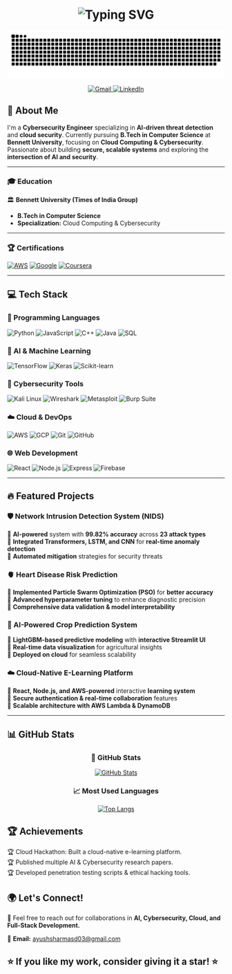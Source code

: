 <h1 align="center">
  <img src="https://readme-typing-svg.demolab.com?font=Fira+Code&weight=600&size=28&duration=4000&pause=1000&color=2F81F7&center=true&vCenter=true&random=false&width=435&lines=Hi+👋,+I'm+Ayush+Sharma;Cybersecurity+Engineer;Cloud+Computing+Expert" alt="Typing SVG" />
</h1>

<p align="center">
  <img src="https://raw.githubusercontent.com/platane/snk/output/github-contribution-grid-snake-dark.svg" alt="Snake animation" />
</p>

<p align="center">
  <a href="mailto:ayushsharmasd03@gmail.com">
    <img src="https://img.shields.io/badge/Gmail-D14836?style=for-the-badge&logo=gmail&logoColor=white" alt="Gmail"/>
  </a>
  <a href="https://www.linkedin.com/in/ayush-sharma-805810218/">
    <img src="https://img.shields.io/badge/LinkedIn-0077B5?style=for-the-badge&logo=linkedin&logoColor=white" alt="LinkedIn"/>
  </a>
</p>

## 🚀 About Me

I'm a **Cybersecurity Engineer** specializing in **AI-driven threat detection** and **cloud security**. Currently pursuing **B.Tech in Computer Science** at **Bennett University**, focusing on **Cloud Computing & Cybersecurity**. Passionate about building **secure, scalable systems** and exploring the **intersection of AI and security**.

---

### 🎓 Education

🏛️ **Bennett University (Times of India Group)**  
- **B.Tech in Computer Science**  
- **Specialization:** Cloud Computing & Cybersecurity  

---

### 🏆 Certifications

[![AWS](https://img.shields.io/badge/AWS-Certified_Cloud_Practitioner-FF9900?style=for-the-badge&logo=amazon-aws&logoColor=white)](https://www.credly.com/users/yourprofile)
[![Google](https://img.shields.io/badge/Google-The_Bits_and_Bytes_of_Networking-4285F4?style=for-the-badge&logo=google&logoColor=white)](https://www.coursera.org/account/accomplishments/yourlink)
[![Coursera](https://img.shields.io/badge/Coursera-Algorithmic_Toolbox-0056D2?style=for-the-badge&logo=coursera&logoColor=white)](https://www.coursera.org/account/accomplishments/yourlink)

---

## 💻 Tech Stack

### 🔹 Programming Languages

![Python](https://img.shields.io/badge/Python-3776AB?style=for-the-badge&logo=python&logoColor=white)  ![JavaScript](https://img.shields.io/badge/JavaScript-F7DF1E?style=for-the-badge&logo=javascript&logoColor=black)  ![C++](https://img.shields.io/badge/C++-00599C?style=for-the-badge&logo=c%2B%2B&logoColor=white)  ![Java](https://img.shields.io/badge/Java-ED8B00?style=for-the-badge&logo=openjdk&logoColor=white)  ![SQL](https://img.shields.io/badge/SQL-4479A1?style=for-the-badge&logo=mysql&logoColor=white)  

### 🤖 AI & Machine Learning

![TensorFlow](https://img.shields.io/badge/TensorFlow-FF6F00?style=for-the-badge&logo=tensorflow&logoColor=white)  ![Keras](https://img.shields.io/badge/Keras-D00000?style=for-the-badge&logo=keras&logoColor=white)  ![Scikit-learn](https://img.shields.io/badge/Scikit_learn-F7931E?style=for-the-badge&logo=scikit-learn&logoColor=white)  

### 🔐 Cybersecurity Tools

![Kali Linux](https://img.shields.io/badge/Kali_Linux-557C94?style=for-the-badge&logo=kali-linux&logoColor=white)  ![Wireshark](https://img.shields.io/badge/Wireshark-1679A7?style=for-the-badge&logo=wireshark&logoColor=white)  ![Metasploit](https://img.shields.io/badge/Metasploit-2A2A2A?style=for-the-badge&logo=metasploit&logoColor=white)  ![Burp Suite](https://img.shields.io/badge/Burp_Suite-FF6633?style=for-the-badge&logo=burp-suite&logoColor=white)  

### ☁️ Cloud & DevOps

![AWS](https://img.shields.io/badge/AWS-232F3E?style=for-the-badge&logo=amazon-aws&logoColor=white)  ![GCP](https://img.shields.io/badge/GCP-4285F4?style=for-the-badge&logo=google-cloud&logoColor=white)  ![Git](https://img.shields.io/badge/Git-F05032?style=for-the-badge&logo=git&logoColor=white)  ![GitHub](https://img.shields.io/badge/GitHub-181717?style=for-the-badge&logo=github&logoColor=white)  

### 🌐 Web Development

![React](https://img.shields.io/badge/React-20232A?style=for-the-badge&logo=react&logoColor=61DAFB)  ![Node.js](https://img.shields.io/badge/Node.js-339933?style=for-the-badge&logo=node.js&logoColor=white)  ![Express](https://img.shields.io/badge/Express-000000?style=for-the-badge&logo=express&logoColor=white)  ![Firebase](https://img.shields.io/badge/Firebase-FFCA28?style=for-the-badge&logo=firebase&logoColor=black)  

---

## 🔥 Featured Projects

### 🛡️ Network Intrusion Detection System (NIDS)

📌 **AI-powered** system with **99.82% accuracy** across **23 attack types**  
📌 **Integrated Transformers, LSTM, and CNN** for **real-time anomaly detection**  
📌 **Automated mitigation** strategies for security threats  

### 🫀 Heart Disease Risk Prediction

📌 **Implemented Particle Swarm Optimization (PSO)** for **better accuracy**  
📌 **Advanced hyperparameter tuning** to enhance diagnostic precision  
📌 **Comprehensive data validation & model interpretability**  

### 🌾 AI-Powered Crop Prediction System

📌 **LightGBM-based predictive modeling** with **interactive Streamlit UI**  
📌 **Real-time data visualization** for agricultural insights  
📌 **Deployed on cloud** for seamless scalability  

### ☁️ Cloud-Native E-Learning Platform

📌 **React, Node.js, and AWS-powered** interactive **learning system**  
📌 **Secure authentication & real-time collaboration** features  
📌 **Scalable architecture with AWS Lambda & DynamoDB**  

---

## 📊 GitHub Stats  

<div align="center">
  
### 🚀 GitHub Stats  
[![GitHub Stats](https://github-readme-stats.vercel.app/api?username=ObsureBat&show_icons=true&theme=radical&hide_border=true&count_private=true)](https://github.com/YourGitHubUsername)  

### 📈 Most Used Languages  
[![Top Langs](https://github-readme-stats.vercel.app/api/top-langs/?username=ObsureBat&layout=compact&theme=radical&hide_border=true&count_private=true&langs_count=10)](https://github.com/ObsureBat)

 
</div>

## 🏆 Achievements

🏆 Cloud Hackathon: Built a cloud-native e-learning platform.  
🏆 Published multiple AI & Cybersecurity research papers.  
🏆 Developed penetration testing scripts & ethical hacking tools.  

## 🌍 **Let's Connect!** 

💬 Feel free to reach out for collaborations in **AI, Cybersecurity, Cloud, and Full-Stack Development.**

📧 **Email:** ayushsharmasd03@gmail.com  

⭐ If you like my work, consider giving it a star! ⭐
---
